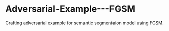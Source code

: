 # Adversarial-Example---FGSM
Crafting adversarial example for semantic segmentaion model using FGSM.
